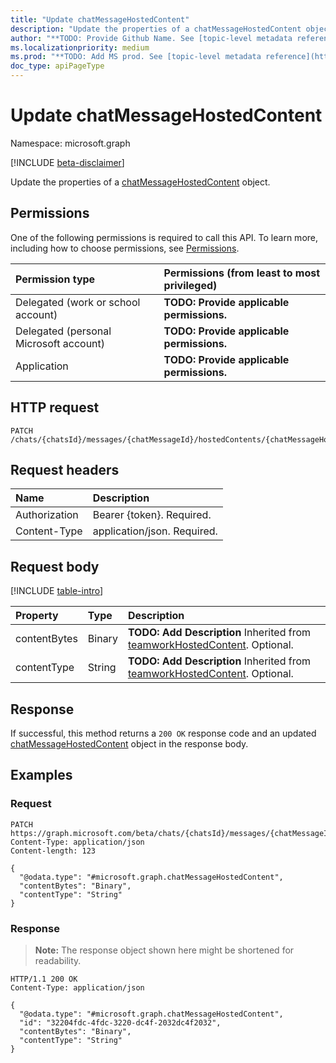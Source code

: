 ```yaml
---
title: "Update chatMessageHostedContent"
description: "Update the properties of a chatMessageHostedContent object."
author: "**TODO: Provide Github Name. See [topic-level metadata reference](https://msgo.azurewebsites.net/add/document/guidelines/metadata.html#topic-level-metadata)**"
ms.localizationpriority: medium
ms.prod: "**TODO: Add MS prod. See [topic-level metadata reference](https://msgo.azurewebsites.net/add/document/guidelines/metadata.html#topic-level-metadata)**"
doc_type: apiPageType
---
```


# Update chatMessageHostedContent
Namespace: microsoft.graph

[!INCLUDE [beta-disclaimer](../../includes/beta-disclaimer.md)]

Update the properties of a [chatMessageHostedContent](../resources/chatmessagehostedcontent.md) object.

## Permissions
One of the following permissions is required to call this API. To learn more, including how to choose permissions, see [Permissions](/graph/permissions-reference).

|Permission type|Permissions (from least to most privileged)|
|:---|:---|
|Delegated (work or school account)|**TODO: Provide applicable permissions.**|
|Delegated (personal Microsoft account)|**TODO: Provide applicable permissions.**|
|Application|**TODO: Provide applicable permissions.**|

## HTTP request

<!-- {
  "blockType": "ignored"
}
-->
``` http
PATCH /chats/{chatsId}/messages/{chatMessageId}/hostedContents/{chatMessageHostedContentId}
```

## Request headers
|Name|Description|
|:---|:---|
|Authorization|Bearer {token}. Required.|
|Content-Type|application/json. Required.|

## Request body
[!INCLUDE [table-intro](../../includes/update-property-table-intro.md)]


|Property|Type|Description|
|:---|:---|:---|
|contentBytes|Binary|**TODO: Add Description** Inherited from [teamworkHostedContent](../resources/teamworkhostedcontent.md). Optional.|
|contentType|String|**TODO: Add Description** Inherited from [teamworkHostedContent](../resources/teamworkhostedcontent.md). Optional.|



## Response

If successful, this method returns a `200 OK` response code and an updated [chatMessageHostedContent](../resources/chatmessagehostedcontent.md) object in the response body.

## Examples

### Request
<!-- {
  "blockType": "request",
  "name": "update_chatmessagehostedcontent"
}
-->
``` http
PATCH https://graph.microsoft.com/beta/chats/{chatsId}/messages/{chatMessageId}/hostedContents/{chatMessageHostedContentId}
Content-Type: application/json
Content-length: 123

{
  "@odata.type": "#microsoft.graph.chatMessageHostedContent",
  "contentBytes": "Binary",
  "contentType": "String"
}
```


### Response
>**Note:** The response object shown here might be shortened for readability.
<!-- {
  "blockType": "response",
  "truncated": true
}
-->
``` http
HTTP/1.1 200 OK
Content-Type: application/json

{
  "@odata.type": "#microsoft.graph.chatMessageHostedContent",
  "id": "32204fdc-4fdc-3220-dc4f-2032dc4f2032",
  "contentBytes": "Binary",
  "contentType": "String"
}
```

